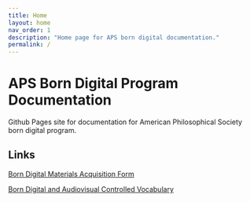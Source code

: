 ```yaml
---
title: Home
layout: home
nav_order: 1
description: "Home page for APS born digital documentation."
permalink: /
---
```



# APS Born Digital Program Documentation

Github Pages site for documentation for American Philosophical Society born digital program.

## Links

[Born Digital Materials Acquisition Form](https://docs.google.com/forms/d/1PwwyMIDMZm3CcsNMx-ffKm9vVN7AslWrRKfnNW45_EY/edit)

[Born Digital and Audiovisual Controlled Vocabulary](https://docs.google.com/document/d/1NjodBg7dzAAJ_vOw-j6pYHw34J7f3LRvYDlti6p9z4M/edit?usp=drive_link)
